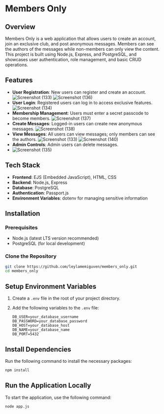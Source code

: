 # Members Only

## Overview

Members Only is a web application that allows users to create an account, join an exclusive club, and post anonymous messages. Members can see the authors of the messages while non-members can only view the content. This project is built using Node.js, Express, and PostgreSQL, and showcases user authentication, role management, and basic CRUD operations.

## Features

- **User Registration**: New users can register and create an account.
![Screenshot (133)](https://github.com/user-attachments/assets/284de9d7-d921-49df-b0fb-418b42c0fd03)
![Screenshot (136)](https://github.com/user-attachments/assets/294b8644-368e-423a-ac3d-a0e760942742)
- **User Login**: Registered users can log in to access exclusive features.
![Screenshot (134)](https://github.com/user-attachments/assets/55e6c991-8848-4ea2-8319-2e311ba2b875)
- **Membership Management**: Users must enter a secret passcode to become members.
![Screenshot (137)](https://github.com/user-attachments/assets/cd34e884-829f-4a9f-bc9b-4b268066eea4)
- **Create Messages**: Logged-in users can create new anonymous messages.
![Screenshot (138)](https://github.com/user-attachments/assets/116b9ce2-cd92-4d25-baa7-9242a4692a28)
- **View Messages**: All users can view messages; only members can see the authors.
![Screenshot (133)](https://github.com/user-attachments/assets/b585dcdf-7411-4912-be02-627c1e6d4b61)
![Screenshot (140)](https://github.com/user-attachments/assets/74d674a1-333e-4eb1-a577-c09bdf523cb8)
- **Admin Controls**: Admin users can delete messages.
- ![Screenshot (135)](https://github.com/user-attachments/assets/02b8a731-c279-4eca-b657-956fd8c08546)


## Tech Stack

- **Frontend**: EJS (Embedded JavaScript), HTML, CSS
- **Backend**: Node.js, Express
- **Database**: PostgreSQL
- **Authentication**: Passport.js
- **Environment Variables**: dotenv for managing sensitive information

## Installation

### Prerequisites

- Node.js (latest LTS version recommended)
- PostgreSQL (for local development)

### Clone the Repository

```bash
git clone https://github.com/leylamemiguven/members_only.git
cd members_only
```

## Setup Environment Variables

1. Create a `.env` file in the root of your project directory.
2. Add the following variables to the `.env` file:

   ```plaintext
   DB_USER=your_database_username
   DB_PASSWORD=your_database_password
   DB_HOST=your_database_host
   DB_NAME=your_database_name
   DB_PORT=5432
   ```

   
## Install Dependencies

Run the following command to install the necessary packages:

```bash
npm install
```

## Run the Application Locally

To start the application, use the following command:

```bash
node app.js
```

